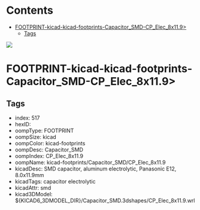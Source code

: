 



Contents
========

* [FOOTPRINT-kicad-kicad-footprints-Capacitor_SMD-CP_Elec_8x11.9>](#footprint-kicad-kicad-footprints-capacitor_smd-cp_elec_8x119)
	* [Tags](#tags)
  
![][im]
# FOOTPRINT-kicad-kicad-footprints-Capacitor_SMD-CP_Elec_8x11.9>

## Tags

- index: 517
- hexID: 
- oompType: FOOTPRINT
- oompSize: kicad
- oompColor: kicad-footprints
- oompDesc: Capacitor_SMD
- oompIndex: CP_Elec_8x11.9
- oompName: kicad-footprints/Capacitor_SMD/CP_Elec_8x11.9
- kicadDesc: SMD capacitor, aluminum electrolytic, Panasonic E12, 8.0x11.9mm
- kicadTags: capacitor electrolytic
- kicadAttr: smd
- kicad3DModel: ${KICAD6_3DMODEL_DIR}/Capacitor_SMD.3dshapes/CP_Elec_8x11.9.wrl



[im]: image.png
